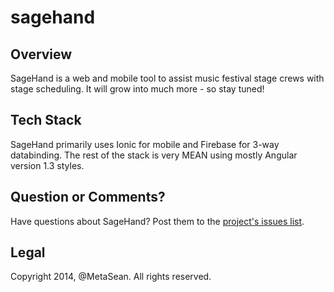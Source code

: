 sagehand
========

## Overview
SageHand is a web and mobile tool to assist music festival stage crews with stage scheduling.  It will grow into much more - so stay tuned!

## Tech Stack
SageHand primarily uses Ionic for mobile and Firebase for 3-way databinding.  The rest of the stack is very MEAN using mostly Angular version 1.3 styles.

## Question or Comments?
Have questions about SageHand?  Post them to the [project's issues list](https://github.com/metasean/sage-hand/issues).

## Legal
Copyright 2014, @MetaSean.  All rights reserved.
 
